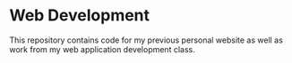 # Web Development

This repository contains code for my previous personal website as well as work from my web application development class. 
